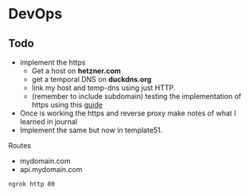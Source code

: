 # DevOps

## Todo

- implement the https  
  - Get a host on **hetzner.com**
  - get a temporal DNS on **duckdns.org**
  - link my host and temp-dns using just HTTP.
  - (remember to include subdomain) testing the implementation of https using this [guide](https://linuxhandbook.com/nginx-reverse-proxy-docker/)
- Once is working the https and reverse proxy make notes of what I learned in journal
- Implement the same but now in template51.

Routes

- mydomain.com
- api.mydomain.com



```bash
ngrok http 80
```
